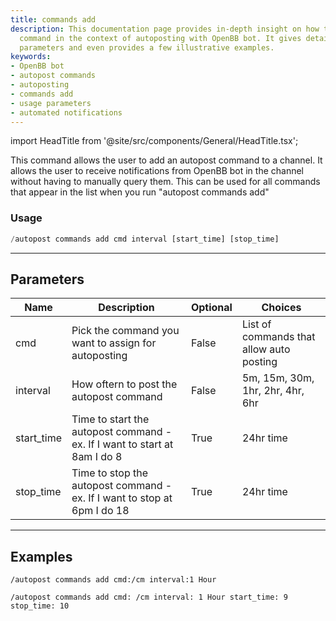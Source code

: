 ```yaml
---
title: commands add
description: This documentation page provides in-depth insight on how to use the 'add'
  command in the context of autoposting with OpenBB bot. It gives details of usage,
  parameters and even provides a few illustrative examples.
keywords:
- OpenBB bot
- autopost commands
- autoposting
- commands add
- usage parameters
- automated notifications
---
```


import HeadTitle from '@site/src/components/General/HeadTitle.tsx';

<HeadTitle title="commands add - Autopost - Discord - Reference | OpenBB Bot Docs" />

This command allows the user to add an autopost command to a channel. It allows the user to receive notifications from OpenBB bot in the channel without having to manually query them. This can be used for all commands that appear in the list when you run "autopost commands add"

### Usage

```python wordwrap
/autopost commands add cmd interval [start_time] [stop_time]
```

---

## Parameters

| Name | Description | Optional | Choices |
| ---- | ----------- | -------- | ------- |
| cmd | Pick the command you want to assign for autoposting | False | List of commands that allow auto posting |
| interval | How oftern to post the autopost command | False | 5m, 15m, 30m, 1hr, 2hr, 4hr, 6hr |
| start_time | Time to start the autopost command - ex. If I want to start at 8am I do 8 | True | 24hr time |
| stop_time | Time to stop the autopost command - ex. If I want to stop at 6pm I do 18 | True | 24hr time |

---

## Examples

```
/autopost commands add cmd:/cm interval:1 Hour
```

```
/autopost commands add cmd: /cm interval: 1 Hour start_time: 9 stop_time: 10
```
